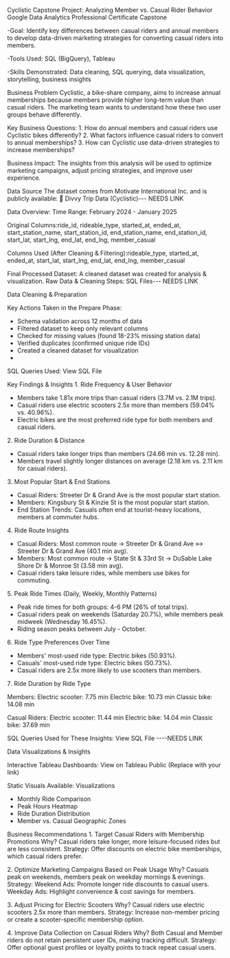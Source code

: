 Cyclistic Capstone Project: Analyzing Member vs. Casual Rider Behavior
Google Data Analytics Professional Certificate Capstone

-Goal: Identify key differences between casual riders and annual members to develop data-driven marketing strategies for converting casual riders into members.

-Tools Used: SQL (BigQuery), Tableau

-Skills Demonstrated: Data cleaning, SQL querying, data visualization, storytelling, business insights


Business Problem
Cyclistic, a bike-share company, aims to increase annual memberships because members provide higher long-term value than casual riders. The marketing team wants to understand how these two user groups behave differently.

Key Business Questions:
1️. How do annual members and casual riders use Cyclistic bikes differently?
2️. What factors influence casual riders to convert to annual memberships?
3️. How can Cyclistic use data-driven strategies to increase memberships?

Business Impact: The insights from this analysis will be used to optimize marketing campaigns, adjust pricing strategies, and improve user experience.

Data Source
The dataset comes from Motivate International Inc. and is publicly available:
🔗 Divvy Trip Data (Cyclistic)--- NEEDS LINK

Data Overview:
Time Range: February 2024 - January 2025

Original Columns:ride_id, rideable_type, started_at, ended_at, start_station_name, start_station_id,
end_station_name, end_station_id, start_lat, start_lng, end_lat, end_lng, member_casual

Columns Used (After Cleaning & Filtering):rideable_type, started_at, ended_at, start_lat, start_lng, end_lat, end_lng, member_casual

Final Processed Dataset: A cleaned dataset was created for analysis & visualization.
Raw Data & Cleaning Steps: SQL Files--- NEEDS LINK

Data Cleaning & Preparation

Key Actions Taken in the Prepare Phase:
- Schema validation across 12 months of data
- Filtered dataset to keep only relevant columns
- Checked for missing values (found 18-23% missing station data)
- Verified duplicates (confirmed unique ride IDs)
- Created a cleaned dataset for visualization
- 
SQL Queries Used: View SQL File


Key Findings & Insights
1️. Ride Frequency & User Behavior
  - Members take 1.81x more trips than casual riders (3.7M vs. 2.1M trips).
  - Casual riders use electric scooters 2.5x more than members (59.04% vs. 40.96%).
  - Electric bikes are the most preferred ride type for both members and casual riders.

2️. Ride Duration & Distance
  - Casual riders take longer trips than members (24.66 min vs. 12.28 min).
  - Members travel slightly longer distances on average (2.18 km vs. 2.11 km for casual riders).

3️. Most Popular Start & End Stations
  - Casual Riders: Streeter Dr & Grand Ave is the most popular start station.
  - Members: Kingsbury St & Kinzie St is the most popular start station.
  - End Station Trends: Casuals often end at tourist-heavy locations, members at commuter hubs.

4️. Ride Route Insights
  - Casual Riders: Most common route → Streeter Dr & Grand Ave ↔ Streeter Dr & Grand Ave (40.1 min avg).
  - Members: Most common route → State St & 33rd St → DuSable Lake Shore Dr & Monroe St (3.58 min avg).
  - Casual riders take leisure rides, while members use bikes for commuting.

5️. Peak Ride Times (Daily, Weekly, Monthly Patterns)
  - Peak ride times for both groups: 4-6 PM (26% of total trips).
  - Casual riders peak on weekends (Saturday 20.7%), while members peak midweek (Wednesday 16.45%).
  - Riding season peaks between July - October.

6️. Ride Type Preferences Over Time
  - Members' most-used ride type: Electric bikes (50.93%).
  - Casuals' most-used ride type: Electric bikes (50.73%).
  - Casual riders are 2.5x more likely to use scooters than members.

7️. Ride Duration by Ride Type

Members:
Electric scooter: 7.75 min
Electric bike: 10.73 min
Classic bike: 14.08 min

Casual Riders:
Electric scooter: 11.44 min
Electric bike: 14.04 min
Classic bike: 37.69 min

SQL Queries Used for These Insights: View SQL File ----NEEDS LINK

Data Visualizations & Insights

Interactive Tableau Dashboards:
View on Tableau Public (Replace with your link)

Static Visuals Available: Visualizations
  - Monthly Ride Comparison
  - Peak Hours Heatmap
  - Ride Duration Distribution
  - Member vs. Casual Geographic Zones

Business Recommendations
1️. Target Casual Riders with Membership Promotions
  Why? Casual riders take longer, more leisure-focused rides but are less consistent.
Strategy: Offer discounts on electric bike memberships, which casual riders prefer.


2️. Optimize Marketing Campaigns Based on Peak Usage
  Why? Casuals peak on weekends, members peak on weekday mornings & evenings.
Strategy:
Weekend Ads: Promote longer ride discounts to casual users.
Weekday Ads: Highlight convenience & cost savings for members.


3️. Adjust Pricing for Electric Scooters
  Why? Casual riders use electric scooters 2.5x more than members.
Strategy: Increase non-member pricing or create a scooter-specific membership option.


4️. Improve Data Collection on Casual Riders
  Why? Both Casual and Member riders do not retain persistent user IDs, making tracking difficult.
Strategy: Offer optional guest profiles or loyalty points to track repeat casual users.

